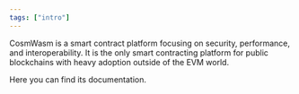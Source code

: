```yaml
---
tags: ["intro"]
---
```


CosmWasm is a smart contract platform focusing on security, performance, and
interoperability. It is the only smart contracting platform for public
blockchains with heavy adoption outside of the EVM world.

Here you can find its documentation.
